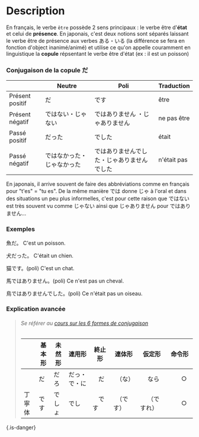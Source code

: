 <!-- TITLE: La copule だ・です -->
<!-- SUBTITLE: A quick summary of Grammaire Copule -->

# Description
En français, le verbe `être` possède 2 sens principaux : le verbe être d'**état** et celui de **présence**. En japonais, c'est deux notions sont séparés laissant le verbe être de présence aux verbes ある・いる (la différence se fera en fonction d'object inanimé/animé) et utilise ce qu'on appelle couramment en linguistique la **copule** répsentant le verbe être d'état (ex : il est un poisson)

### Conjugaison de la copule だ
|        | Neutre                                          |     Poli                                        |   Traduction      |
| -------------       | -------------                                  | -------------                                 | -------------      |
| Présent positif   |  だ                                                 |     です                                        |      être   |
| Présent négatif  |  ではない・じゃない                    |      ではありません ・じゃありません                   |     ne pas être  |
| Passé positif      |   だった                                         |      でした                                   |      était    |
| Passé négatif     |  ではなかった・じゃなかった     |      ではありませんでした・じゃありませんでした          |   n'était pas  |

En japonais, il arrive souvent de faire des abbréviations comme en français pour "t'es" = "tu es". De la même manière では donne じゃ à l'oral et dans des situations un peu plus informelles, c'est pour cette raison que ではない est très souvent vu comme じゃない ainsi que じゃありません pour ではありません...

### Exemples
魚だ。
C'est un poisson.

犬だった。
C'était un chien.

猫です。(poli)
C'est un chat.

馬ではありません。(poli)
Ce n'est pas un cheval.

鳥ではありませんでした。(poli)
Ce n'était pas un oiseau.


### Explication avancée
> ###### Se référer au [cours sur les 6 formes de conjugaison]()  
>
> |                        | 基本形         |     未然形       |   連用形       | 終止形        | 連体形        | 仮定形        | 命令形        |
> |  -------------   | ------------- | -------------   | ---------      | ---------      | ---------      | ---------      | ---------      |
> |                        |         だ        |           だろ     |      だっ・で・に   |　だ　|　（な）　|　   なら　　|　　○　　|
> |      丁寧体       |         です     |       でしょ     |      でし   |　です　|　（です）　|　   （ですれ）　|　　○　　|
{.is-danger}